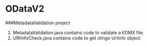 # ODataV2

###MetadataValidation project 
1. MetadataValidation.java contains code to validate a EDMX file.
2. URIInfoCheck.java contains code to get olingo UriInfo object.
